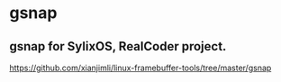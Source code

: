 # gsnap

## gsnap for SylixOS, RealCoder project.

https://github.com/xianjimli/linux-framebuffer-tools/tree/master/gsnap
